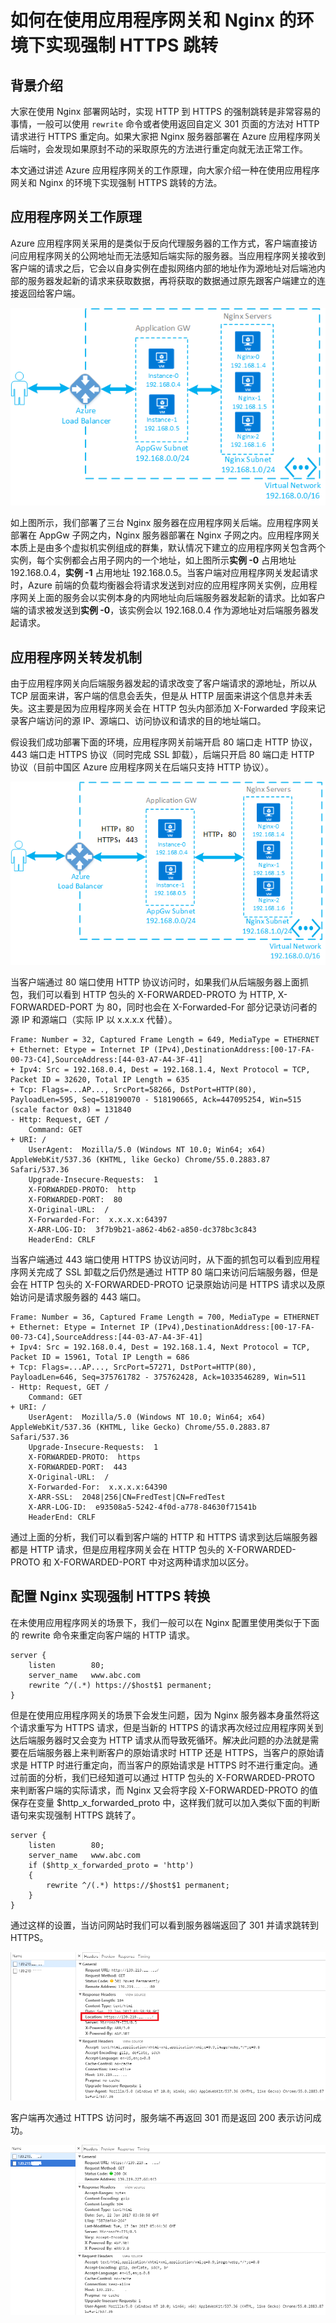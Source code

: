 <properties
    pageTitle="如何在使用应用程序网关和 Nginx 的环境下实现强制 HTTPS 跳转"
    description="如何在使用应用程序网关和 Nginx 的环境下实现强制 HTTPS 跳转"
    service=""
    resource="applicationgateway"
    authors="Fred Li"
    displayOrder=""
    selfHelpType=""
    supportTopicIds=""
    productPesIds=""
    resourceTags="Application Gateway, Nginx, HTTPS, HTTP"
    cloudEnvironments="MoonCake" />
<tags
    ms.service="application-gateway-aog"
    ms.date=""
    wacn.date="03/16/2017" />
# 如何在使用应用程序网关和 Nginx 的环境下实现强制 HTTPS 跳转

## 背景介绍

大家在使用 Nginx 部署网站时，实现 HTTP 到 HTTPS 的强制跳转是非常容易的事情，一般可以使用 `rewrite` 命令或者使用返回自定义 301 页面的方法对 HTTP 请求进行 HTTPS 重定向。如果大家把 Nginx 服务器部署在 Azure 应用程序网关后端时，会发现如果原封不动的采取原先的方法进行重定向就无法正常工作。

本文通过讲述 Azure 应用程序网关的工作原理，向大家介绍一种在使用应用程序网关和 Nginx 的环境下实现强制 HTTPS 跳转的方法。

## 应用程序网关工作原理

Azure 应用程序网关采用的是类似于反向代理服务器的工作方式，客户端直接访问应用程序网关的公网地址而无法感知后端实际的服务器。当应用程序网关接收到客户端的请求之后，它会以自身实例在虚拟网络内部的地址作为源地址对后端池内部的服务器发起新的请求来获取数据，再将获取的数据通过原先跟客户端建立的连接返回给客户端。

![virtual-network](./media/aog-application-gateway-howto-jump-http-to-https/virtual-network.png)

如上图所示，我们部署了三台 Nginx 服务器在应用程序网关后端。应用程序网关部署在 AppGw 子网之内，Nginx 服务器部署在 Nginx 子网之内。应用程序网关本质上是由多个虚拟机实例组成的群集，默认情况下建立的应用程序网关包含两个实例，每个实例都会占用子网内的一个地址，如上图所示**实例 -0** 占用地址 192.168.0.4，**实例 -1** 占用地址 192.168.0.5。当客户端对应用程序网关发起请求时，Azure 前端的负载均衡器会将请求发送到对应的应用程序网关实例，应用程序网关上面的服务会以实例本身的内网地址向后端服务器发起新的请求。比如客户端的请求被发送到**实例 -0**，该实例会以 192.168.0.4 作为源地址对后端服务器发起请求。

## 应用程序网关转发机制

由于应用程序网关向后端服务器发起的请求改变了客户端请求的源地址，所以从 TCP 层面来讲，客户端的信息会丢失，但是从 HTTP 层面来讲这个信息并未丢失。这主要是因为应用程序网关会在 HTTP 包头内部添加 X-Forwarded 字段来记录客户端访问的源 IP、源端口、访问协议和请求的目的地址端口。

假设我们成功部署下面的环境，应用程序网关前端开启 80 端口走 HTTP 协议， 443 端口走 HTTPS 协议（同时完成 SSL 卸载），后端只开启 80 端口走 HTTP 协议（目前中国区 Azure 应用程序网关在后端只支持 HTTP 协议）。

![virtual-network-2](./media/aog-application-gateway-howto-jump-http-to-https/virtual-network-2.png)

当客户端通过 80 端口使用 HTTP 协议访问时，如果我们从后端服务器上面抓包，我们可以看到 HTTP 包头的 X-FORWARDED-PROTO 为 HTTP, X-FORWARDED-PORT 为 80，同时也会在 X-Forwarded-For 部分记录访问者的源 IP 和源端口（实际 IP 以 x.x.x.x 代替）。

    Frame: Number = 32, Captured Frame Length = 649, MediaType = ETHERNET
    + Ethernet: Etype = Internet IP (IPv4),DestinationAddress:[00-17-FA-00-73-C4],SourceAddress:[44-03-A7-A4-3F-41]
    + Ipv4: Src = 192.168.0.4, Dest = 192.168.1.4, Next Protocol = TCP, Packet ID = 32620, Total IP Length = 635
    + Tcp: Flags=...AP..., SrcPort=58266, DstPort=HTTP(80), PayloadLen=595, Seq=518190070 - 518190665, Ack=447095254, Win=515 (scale factor 0x8) = 131840
    - Http: Request, GET / 
        Command: GET
    + URI: /
        UserAgent:  Mozilla/5.0 (Windows NT 10.0; Win64; x64) AppleWebKit/537.36 (KHTML, like Gecko) Chrome/55.0.2883.87 Safari/537.36
        Upgrade-Insecure-Requests:  1
        X-FORWARDED-PROTO:  http
        X-FORWARDED-PORT:  80
        X-Original-URL:  /
        X-Forwarded-For:  x.x.x.x:64397
        X-ARR-LOG-ID:  3f7b9b21-a862-4b62-a850-dc378bc3c843
        HeaderEnd: CRLF

当客户端通过 443 端口使用 HTTPS 协议访问时，从下面的抓包可以看到应用程序网关完成了 SSL 卸载之后仍然是通过 HTTP 80 端口来访问后端服务器，但是会在 HTTP 包头的 X-FORWARDED-PROTO 记录原始访问是 HTTPS 请求以及原始访问是请求服务器的 443 端口。

    Frame: Number = 36, Captured Frame Length = 700, MediaType = ETHERNET
    + Ethernet: Etype = Internet IP (IPv4),DestinationAddress:[00-17-FA-00-73-C4],SourceAddress:[44-03-A7-A4-3F-41]
    + Ipv4: Src = 192.168.0.4, Dest = 192.168.1.4, Next Protocol = TCP, Packet ID = 15961, Total IP Length = 686
    + Tcp: Flags=...AP..., SrcPort=57271, DstPort=HTTP(80), PayloadLen=646, Seq=375761782 - 375762428, Ack=1033546289, Win=511
    - Http: Request, GET / 
        Command: GET
    + URI: /
        UserAgent:  Mozilla/5.0 (Windows NT 10.0; Win64; x64) AppleWebKit/537.36 (KHTML, like Gecko) Chrome/55.0.2883.87 Safari/537.36
        Upgrade-Insecure-Requests:  1
        X-FORWARDED-PROTO:  https
        X-FORWARDED-PORT:  443
        X-Original-URL:  /
        X-Forwarded-For:  x.x.x.x:64390
        X-ARR-SSL:  2048|256|CN=FredTest|CN=FredTest
        X-ARR-LOG-ID:  e93508a5-5242-4f0d-a778-84630f71541b
        HeaderEnd: CRLF

通过上面的分析，我们可以看到客户端的 HTTP 和 HTTPS 请求到达后端服务器都是 HTTP 请求，但是应用程序网关会在 HTTP 包头的 X-FORWARDED-PROTO 和 X-FORWARDED-PORT 中对这两种请求加以区分。

## 配置 Nginx 实现强制 HTTPS 转换

在未使用应用程序网关的场景下，我们一般可以在 Nginx 配置里使用类似于下面的 rewrite 命令来重定向客户端的 HTTP 请求。

    server {
        listen        80;
        server_name   www.abc.com
        rewrite ^/(.*) https://$host$1 permanent;
    }

但是在使用应用程序网关的场景下会发生问题，因为 Nginx 服务器本身虽然将这个请求重写为 HTTPS 请求，但是当新的 HTTPS 的请求再次经过应用程序网关到达后端服务器时又会变为 HTTP 请求从而导致死循环。解决此问题的办法就是需要在后端服务器上来判断客户的原始请求时 HTTP 还是 HTTPS，当客户的原始请求是 HTTP 时进行重定向，而当客户的原始请求是 HTTPS 时不进行重定向。通过前面的分析，我们已经知道可以通过 HTTP 包头的 X-FORWARDED-PROTO 来判断客户端的实际请求，而 Nginx 又会将字段 X-FORWARDED-PROTO 的值保存在变量 $http_x_forwarded_proto 中，这样我们就可以加入类似下面的判断语句来实现强制 HTTPS 跳转了。

    server {
        listen        80;
        server_name   www.abc.com
        if ($http_x_forwarded_proto = 'http')
        {
            rewrite ^/(.*) https://$host$1 permanent;
        }
    }

通过这样的设置，当访问网站时我们可以看到服务器端返回了 301 并请求跳转到 HTTPS。

![https-301](./media/aog-application-gateway-howto-jump-http-to-https/https-301.png)

客户端再次通过 HTTPS 访问时，服务端不再返回 301 而是返回 200 表示访问成功。

![https-200](./media/aog-application-gateway-howto-jump-http-to-https/https-200.png)
